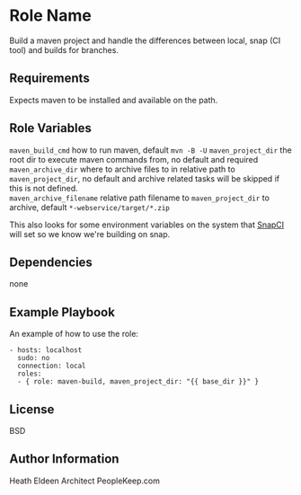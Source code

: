 Role Name
=========

Build a maven project and handle the differences between local, snap (CI tool) and builds for branches.

Requirements
------------

Expects maven to be installed and available on the path. 

Role Variables
--------------

`maven_build_cmd` how to run maven, default `mvn -B -U` 
`maven_project_dir` the root dir to execute maven commands from, no default and required
`maven_archive_dir` where to archive files to in relative path to `maven_project_dir`, no default and archive related tasks will be skipped if this is not defined.   
`maven_archive_filename` relative path filename to `maven_project_dir` to archive, default `*-webservice/target/*.zip`

This also looks for some environment variables on the system that [SnapCI](https://snap-ci.com) will set so we know we're building on snap. 

Dependencies
------------

none

Example Playbook
----------------

An example of how to use the role:

    - hosts: localhost
      sudo: no
      connection: local
      roles:
      - { role: maven-build, maven_project_dir: "{{ base_dir }}" }

License
-------

BSD

Author Information
------------------
Heath Eldeen
Architect
PeopleKeep.com
